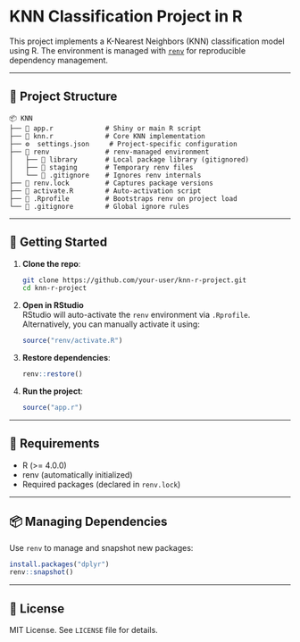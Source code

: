 
# KNN Classification Project in R

This project implements a K-Nearest Neighbors (KNN) classification model using R. The environment is managed with [`renv`](https://rstudio.github.io/renv/) for reproducible dependency management.

---

## 📁 Project Structure

```
📦 KNN
├── 📜 app.r             # Shiny or main R script
├── 📜 knn.r             # Core KNN implementation
├── ⚙️  settings.json     # Project-specific configuration
├── 📁 renv              # renv-managed environment
│   ├── 📁 library       # Local package library (gitignored)
│   ├── 📁 staging       # Temporary renv files
│   └── 📜 .gitignore    # Ignores renv internals
├── 📜 renv.lock         # Captures package versions
├── 📜 activate.R        # Auto-activation script
├── 📜 .Rprofile         # Bootstraps renv on project load
└── 📜 .gitignore        # Global ignore rules
```

---

## 🚀 Getting Started

1. **Clone the repo**:
    ```bash
    git clone https://github.com/your-user/knn-r-project.git
    cd knn-r-project
    ```

2. **Open in RStudio**  
   RStudio will auto-activate the `renv` environment via `.Rprofile`.  
   Alternatively, you can manually activate it using:

    ```r
    source("renv/activate.R")
    ```

3. **Restore dependencies**:
    ```r
    renv::restore()
    ```

4. **Run the project**:
    ```r
    source("app.r")
    ```

---

## 🧪 Requirements

- R (>= 4.0.0)
- renv (automatically initialized)
- Required packages (declared in `renv.lock`)

---

## 📦 Managing Dependencies

Use `renv` to manage and snapshot new packages:

```r
install.packages("dplyr")
renv::snapshot()
```

---

## 📝 License

MIT License. See `LICENSE` file for details.
